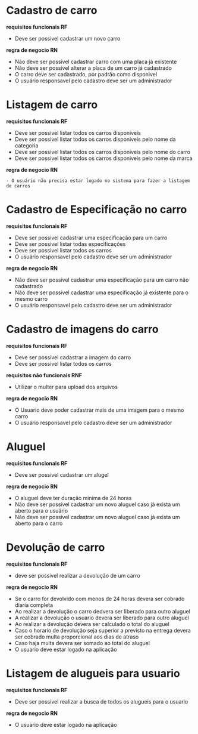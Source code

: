 # Cadastro de carro

  **requisitos funcionais  RF**

   - Deve ser possivel cadastrar um novo carro

  **regra de negocio RN**

   - Não deve ser possivel cadastrar carro com uma placa já existente
   - Não deve ser possivel alterar a placa de um carro já cadastrado 
   - O carro deve ser cadastrado, por padrão como disponivel
   - O usuário responsavel pelo cadastro deve ser um administrador 



# Listagem de carro

  **requisitos funcionais  RF**

  - Deve ser possivel listar todos os carros disponiveis 
  - Deve ser possivel listar todos os carros disponiveis pelo nome da categoria 
  - Deve ser possivel listar todos os carros disponiveis pelo nome do carro 
  - Deve ser possivel listar todos os carros disponiveis pelo nome da marca 

  **regra de negocio RN**

    - O usuário não precisa estar logado no sistema para fazer a listagem de carros 



# Cadastro de Especificação no carro 

  **requisitos funcionais  RF**

  - Deve ser possivel cadastrar uma especificação para um carro
  - Deve ser possivel listar todas especificações 
  - Deve ser possivel listar todos os carros 
  - O usuário responsavel pelo cadastro deve ser um administrador 

  **regra de negocio RN**

  - Não deve ser possivel cadastrar uma especificação para um carro não cadastrado  
  - Não deve ser possivel cadastrar uma especificação já existente para o mesmo carro 
  - O usuário responsavel pelo cadastro deve ser um administrador 


# Cadastro de imagens do carro

  **requisitos funcionais  RF**

  - Deve ser possivel cadastrar a imagem do carro
  - Deve ser possivel listar todos os carros

  **requisitos não funcionais RNF**

  - Utilizar o multer para upload dos arquivos

  **regra de negocio RN**

  - O Usuario deve poder cadastrar mais de uma imagem para o mesmo carro
  - O usuário responsavel pelo cadastro deve ser um administrador 


# Aluguel

  **requisitos funcionais  RF**

   - Deve ser possivel cadastrar um alugel 

  **regra de negocio RN**

   - O aluguel deve ter duração minima de 24 horas
   - Não deve ser possivel cadastrar um novo aluguel caso já exista um aberto para o usuário
   - Não deve ser possivel cadastrar um novo aluguel caso já exista um aberto para o carro


# Devolução de carro

  **requisitos funcionais RF**
   - deve ser possivel realizar a devolução de um carro

  **regra de negocio RN**
   - Se o carro for devolvido com menos de 24 horas devera ser cobrado diaria completa
   - Ao realizar a devolução o carro dedvera ser liberado para outro aluguel 
   - A realizar a devolução o usuario devera ser liberado para outro aluguel
   - Ao realizar a devolução devera ser calculado o total do aluguel
   - Caso o horario de devolução seja superior a previsto na entrega devera ser cobrado multa proporcional aos dias de atraso 
   - Caso haja multa devera ser somado ao total do aluguel
   - O usuario deve estar logado na aplicação
   
# Listagem de alugueis para usuario
  
  **requisitos funcionais RF**
   - Deve ser possivel realizar a busca de todos os alugueis para o usuario

  **regra de negocio RN**
   - O usuario deve estar logado na aplicação
